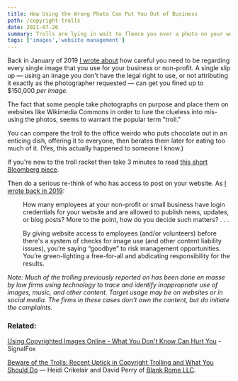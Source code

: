 ```yaml
---
title: How Using the Wrong Photo Can Put You Out of Business
path: /copyright-trolls
date: 2021-07-26
summary: Trolls are lying in wait to fleece you over a photo on your website.
tags: ['images','website management']
---
```


Back in January of 2019 <a href="/copyrighted-images-lawsuits" target="blank">I wrote about</a> how careful you need to be regarding every single image that you use for your business or non-profit. A single slip up — using an image you don't have the legal right to use, or not attributing it exactly as the photographer requested — can get you fined up to $150,000 <em>per image</em>.

The fact that some people take photographs on purpose and place them on websites like Wikimedia Commons in order to lure the clueless into mis-using the photos, seems to warrant the popular term "troll."

You can compare the troll to the office weirdo who puts chocolate out in an enticing dish, offering it to everyone, then berates them later for eating too much of it. (Yes, this actually happened to someone I know.)

If you're new to the troll racket then take 3 minutes to read <a href="https://www.bloomberg.com/news/articles/2021-06-28/copyright-law-how-rock-photographer-larry-philpot-perfected-usage-lawsuits" target="blank">this short Bloomberg piece</a>. 

Then do a serious re-think of who has access to post on your website. As <a href="/copyrighted-images-lawsuits" target="blank">I wrote back in 2019</a>: 

<div style="padding-left: 2.5em;"><p>How many employees at your non-profit or small business have login credentials for your website and are allowed to publish news, updates, or blog posts? More to the point, how do you decide such matters? . . . </p></div>

<div style="padding-left: 2.5em;"><p>By giving website access to employees (and/or volunteers) before there's a system of checks for image use (and other content liability issues), you’re saying “goodbye” to risk management opportunities. You’re green-lighting a free-for-all and abdicating responsibility for the results.</p></div>

<em>Note: Much of the trolling previously reported on has been done en masse by law firms using technology to trace and identify inappropriate use of images, music, and other content. Target usage may be on websites or in social media. The firms in these cases don't own the content, but do initiate the complaints.</em>


### Related: 

<a href="copyrighted-images-lawsuits/">Using Copyrighted Images Online - What You Don't Know Can Hurt You</a> - SignalFox

<a href="https://www.jdsupra.com/legalnews/beware-of-the-trolls-recent-uptick-in-63839/" target="blank">Beware of the Trolls: Recent Uptick in Copyright Trolling and What You Should Do</a> — Heidi Crikelair and David Perry of <a href="https://www.blankrome.com/" target="blank">Blank Rome LLC</a>.


